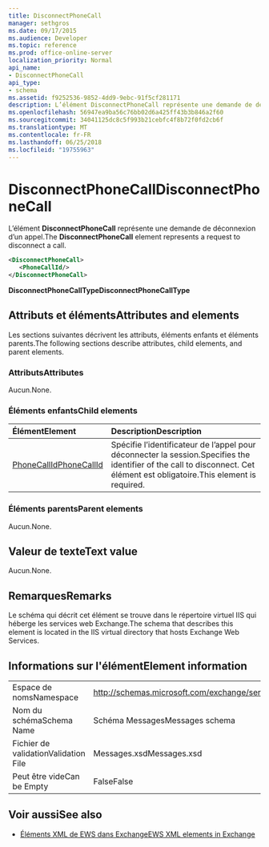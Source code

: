 ```yaml
---
title: DisconnectPhoneCall
manager: sethgros
ms.date: 09/17/2015
ms.audience: Developer
ms.topic: reference
ms.prod: office-online-server
localization_priority: Normal
api_name:
- DisconnectPhoneCall
api_type:
- schema
ms.assetid: f9252536-9852-4dd9-9ebc-91f5cf281171
description: L’élément DisconnectPhoneCall représente une demande de déconnexion d’un appel.
ms.openlocfilehash: 56947ea9ba56c76bb02d6a425ff43b3b846a2f60
ms.sourcegitcommit: 34041125dc8c5f993b21cebfc4f8b72f0fd2cb6f
ms.translationtype: MT
ms.contentlocale: fr-FR
ms.lasthandoff: 06/25/2018
ms.locfileid: "19755963"
---
```

# <a name="disconnectphonecall"></a><span data-ttu-id="848b5-103">DisconnectPhoneCall</span><span class="sxs-lookup"><span data-stu-id="848b5-103">DisconnectPhoneCall</span></span>

<span data-ttu-id="848b5-104">L’élément **DisconnectPhoneCall** représente une demande de déconnexion d’un appel.</span><span class="sxs-lookup"><span data-stu-id="848b5-104">The **DisconnectPhoneCall** element represents a request to disconnect a call.</span></span> 
  
```xml
<DisconnectPhoneCall>
   <PhoneCallId/>
</DisconnectPhoneCall>
```

 <span data-ttu-id="848b5-105">**DisconnectPhoneCallType**</span><span class="sxs-lookup"><span data-stu-id="848b5-105">**DisconnectPhoneCallType**</span></span>
## <a name="attributes-and-elements"></a><span data-ttu-id="848b5-106">Attributs et éléments</span><span class="sxs-lookup"><span data-stu-id="848b5-106">Attributes and elements</span></span>

<span data-ttu-id="848b5-107">Les sections suivantes décrivent les attributs, éléments enfants et éléments parents.</span><span class="sxs-lookup"><span data-stu-id="848b5-107">The following sections describe attributes, child elements, and parent elements.</span></span>
  
### <a name="attributes"></a><span data-ttu-id="848b5-108">Attributs</span><span class="sxs-lookup"><span data-stu-id="848b5-108">Attributes</span></span>

<span data-ttu-id="848b5-109">Aucun.</span><span class="sxs-lookup"><span data-stu-id="848b5-109">None.</span></span>
  
### <a name="child-elements"></a><span data-ttu-id="848b5-110">Éléments enfants</span><span class="sxs-lookup"><span data-stu-id="848b5-110">Child elements</span></span>

|<span data-ttu-id="848b5-111">**Élément**</span><span class="sxs-lookup"><span data-stu-id="848b5-111">**Element**</span></span>|<span data-ttu-id="848b5-112">**Description**</span><span class="sxs-lookup"><span data-stu-id="848b5-112">**Description**</span></span>|
|:-----|:-----|
|[<span data-ttu-id="848b5-113">PhoneCallId</span><span class="sxs-lookup"><span data-stu-id="848b5-113">PhoneCallId</span></span>](phonecallid.md) <br/> |<span data-ttu-id="848b5-114">Spécifie l’identificateur de l’appel pour déconnecter la session.</span><span class="sxs-lookup"><span data-stu-id="848b5-114">Specifies the identifier of the call to disconnect.</span></span> <span data-ttu-id="848b5-115">Cet élément est obligatoire.</span><span class="sxs-lookup"><span data-stu-id="848b5-115">This element is required.</span></span>  <br/> |
   
### <a name="parent-elements"></a><span data-ttu-id="848b5-116">Éléments parents</span><span class="sxs-lookup"><span data-stu-id="848b5-116">Parent elements</span></span>

<span data-ttu-id="848b5-117">Aucun.</span><span class="sxs-lookup"><span data-stu-id="848b5-117">None.</span></span>
  
## <a name="text-value"></a><span data-ttu-id="848b5-118">Valeur de texte</span><span class="sxs-lookup"><span data-stu-id="848b5-118">Text value</span></span>

<span data-ttu-id="848b5-119">Aucun.</span><span class="sxs-lookup"><span data-stu-id="848b5-119">None.</span></span>
  
## <a name="remarks"></a><span data-ttu-id="848b5-120">Remarques</span><span class="sxs-lookup"><span data-stu-id="848b5-120">Remarks</span></span>

<span data-ttu-id="848b5-121">Le schéma qui décrit cet élément se trouve dans le répertoire virtuel IIS qui héberge les services web Exchange.</span><span class="sxs-lookup"><span data-stu-id="848b5-121">The schema that describes this element is located in the IIS virtual directory that hosts Exchange Web Services.</span></span>
  
## <a name="element-information"></a><span data-ttu-id="848b5-122">Informations sur l'élément</span><span class="sxs-lookup"><span data-stu-id="848b5-122">Element information</span></span>

|||
|:-----|:-----|
|<span data-ttu-id="848b5-123">Espace de noms</span><span class="sxs-lookup"><span data-stu-id="848b5-123">Namespace</span></span>  <br/> |http://schemas.microsoft.com/exchange/services/2006/messages  <br/> |
|<span data-ttu-id="848b5-124">Nom du schéma</span><span class="sxs-lookup"><span data-stu-id="848b5-124">Schema Name</span></span>  <br/> |<span data-ttu-id="848b5-125">Schéma Messages</span><span class="sxs-lookup"><span data-stu-id="848b5-125">Messages schema</span></span>  <br/> |
|<span data-ttu-id="848b5-126">Fichier de validation</span><span class="sxs-lookup"><span data-stu-id="848b5-126">Validation File</span></span>  <br/> |<span data-ttu-id="848b5-127">Messages.xsd</span><span class="sxs-lookup"><span data-stu-id="848b5-127">Messages.xsd</span></span>  <br/> |
|<span data-ttu-id="848b5-128">Peut être vide</span><span class="sxs-lookup"><span data-stu-id="848b5-128">Can be Empty</span></span>  <br/> |<span data-ttu-id="848b5-129">False</span><span class="sxs-lookup"><span data-stu-id="848b5-129">False</span></span>  <br/> |
   
## <a name="see-also"></a><span data-ttu-id="848b5-130">Voir aussi</span><span class="sxs-lookup"><span data-stu-id="848b5-130">See also</span></span>

- [<span data-ttu-id="848b5-131">Éléments XML de EWS dans Exchange</span><span class="sxs-lookup"><span data-stu-id="848b5-131">EWS XML elements in Exchange</span></span>](ews-xml-elements-in-exchange.md)


